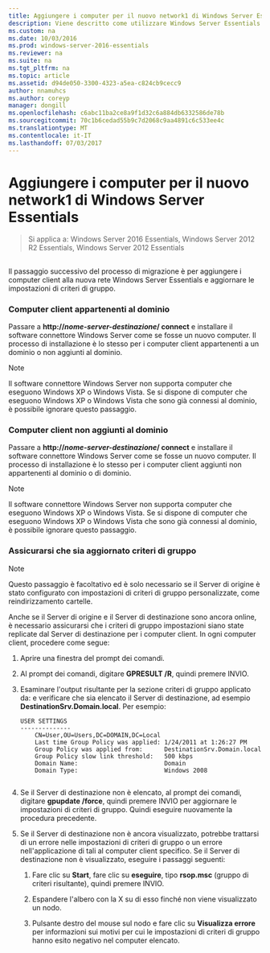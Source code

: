 ```yaml
---
title: Aggiungere i computer per il nuovo network1 di Windows Server Essentials
description: Viene descritto come utilizzare Windows Server Essentials
ms.custom: na
ms.date: 10/03/2016
ms.prod: windows-server-2016-essentials
ms.reviewer: na
ms.suite: na
ms.tgt_pltfrm: na
ms.topic: article
ms.assetid: d94de050-3300-4323-a5ea-c824cb9cecc9
author: nnamuhcs
ms.author: coreyp
manager: dongill
ms.openlocfilehash: c6abc11ba2ce8a9f1d32c6a884db6332586de78b
ms.sourcegitcommit: 70c1b6cedad55b9c7d2068c9aa4891c6c533ee4c
ms.translationtype: MT
ms.contentlocale: it-IT
ms.lasthandoff: 07/03/2017
---
```

# <a name="join-computers-to-the-new-windows-server-essentials-network1"></a>Aggiungere i computer per il nuovo network1 di Windows Server Essentials

>Si applica a: Windows Server 2016 Essentials, Windows Server 2012 R2 Essentials, Windows Server 2012 Essentials

##  <a name="BKMK_JoinComputers"></a>   
 Il passaggio successivo del processo di migrazione è per aggiungere i computer client alla nuova rete Windows Server Essentials e aggiornare le impostazioni di criteri di gruppo.  
  
### <a name="domain-joined-client-computers"></a>Computer client appartenenti al dominio  
 Passare a **http://***nome-server-destinazione***/ connect** e installare il software connettore Windows Server come se fosse un nuovo computer. Il processo di installazione è lo stesso per i computer client appartenenti a un dominio o non aggiunti al dominio.  
  
> [!NOTE]
>  Il software connettore Windows Server non supporta computer che eseguono Windows XP o Windows Vista. Se si dispone di computer che eseguono Windows XP o Windows Vista che sono già connessi al dominio, è possibile ignorare questo passaggio.  
  
### <a name="non-domain-joined-client-computers"></a>Computer client non aggiunti al dominio  
 Passare a **http://***nome-server-destinazione***/ connect** e installare il software connettore Windows Server come se fosse un nuovo computer. Il processo di installazione è lo stesso per i computer client aggiunti non appartenenti al dominio o di dominio.  
  
> [!NOTE]
>  Il software connettore Windows Server non supporta computer che eseguono Windows XP o Windows Vista. Se si dispone di computer che eseguono Windows XP o Windows Vista che sono già connessi al dominio, è possibile ignorare questo passaggio.  
  
### <a name="ensure-that-group-policy-has-updated"></a>Assicurarsi che sia aggiornato criteri di gruppo  
  
> [!NOTE]
>  Questo passaggio è facoltativo ed è solo necessario se il Server di origine è stato configurato con impostazioni di criteri di gruppo personalizzate, come reindirizzamento cartelle.  
  
 Anche se il Server di origine e il Server di destinazione sono ancora online, è necessario assicurarsi che i criteri di gruppo impostazioni siano state replicate dal Server di destinazione per i computer client. In ogni computer client, procedere come segue:  
  
1.  Aprire una finestra del prompt dei comandi.  
  
2.  Al prompt dei comandi, digitare **GPRESULT /R**, quindi premere INVIO.  
  
3.  Esaminare l'output risultante per la sezione criteri di gruppo applicato da: e verificare che sia elencato il Server di destinazione, ad esempio **DestinationSrv.Domain.local**. Per esempio:  
  
    ```  
    USER SETTINGS  
    --------------  
        CN=User,OU=Users,DC=DOMAIN,DC=Local  
        Last time Group Policy was applied: 1/24/2011 at 1:26:27 PM  
        Group Policy was applied from:      DestinationSrv.Domain.local  
        Group Policy slow link threshold:   500 kbps  
        Domain Name:                        Domain  
        Domain Type:                        Windows 2008  
  
    ```  
  
4.  Se il Server di destinazione non è elencato, al prompt dei comandi, digitare **gpupdate /force**, quindi premere INVIO per aggiornare le impostazioni di criteri di gruppo. Quindi eseguire nuovamente la procedura precedente.  
  
5.  Se il Server di destinazione non è ancora visualizzato, potrebbe trattarsi di un errore nelle impostazioni di criteri di gruppo o un errore nell'applicazione di tali al computer client specifico. Se il Server di destinazione non è visualizzato, eseguire i passaggi seguenti:  
  
    1.  Fare clic su **Start**, fare clic su **eseguire**, tipo **rsop.msc** (gruppo di criteri risultante), quindi premere INVIO.  
  
    2.  Espandere l'albero con la X su di esso finché non viene visualizzato un nodo.  
  
    3.  Pulsante destro del mouse sul nodo e fare clic su **Visualizza errore** per informazioni sui motivi per cui le impostazioni di criteri di gruppo hanno esito negativo nel computer elencato.
